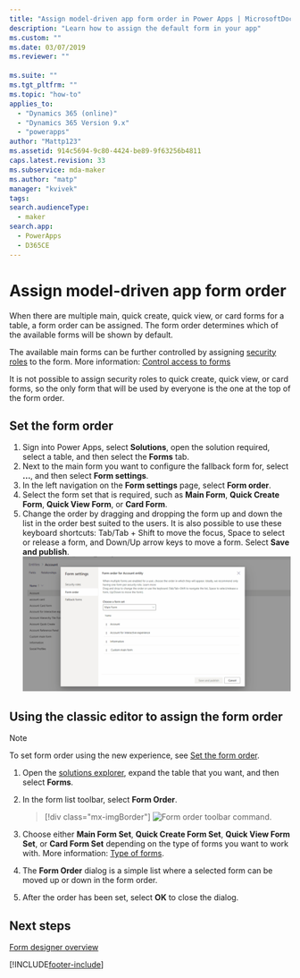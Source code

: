 ```yaml
---
title: "Assign model-driven app form order in Power Apps | MicrosoftDocs"
description: "Learn how to assign the default form in your app"
ms.custom: ""
ms.date: 03/07/2019
ms.reviewer: ""

ms.suite: ""
ms.tgt_pltfrm: ""
ms.topic: "how-to"
applies_to: 
  - "Dynamics 365 (online)"
  - "Dynamics 365 Version 9.x"
  - "powerapps"
author: "Mattp123"
ms.assetid: 914c5694-9c80-4424-be89-9f63256b4811
caps.latest.revision: 33
ms.subservice: mda-maker
ms.author: "matp"
manager: "kvivek"
tags: 
search.audienceType: 
  - maker
search.app: 
  - PowerApps
  - D365CE
---
```

# Assign model-driven app form order

 When there are multiple main, quick create, quick view, or card forms for a table, a form order can be assigned. The form order determines which of the available forms will be shown by default.

 The available main forms can be further controlled by assigning [security roles](../model-driven-apps/model-driven-app-glossary.md#security-role) to the form. More information: [Control access to forms](control-access-forms.md)  
  
 It is not possible to assign security roles to quick create, quick view, or card forms, so the only form that will be used by everyone is the one at the top of the form order.  

## Set the form order

1. Sign into Power Apps, select **Solutions**, open the solution required, select a table, and then select the **Forms** tab.
2. Next to the main form you want to configure the fallback form for, select **...**, and then select **Form settings**.
3. In the left navigation on the **Form settings** page, select **Form order**.
4. Select the form set that is required, such as **Main Form**, **Quick Create Form**, **Quick View Form**, or **Card Form**.
5. Change the order by dragging and dropping the form up and down the list in the order best suited to the users. It is also possible to use these keyboard shortcuts: Tab/Tab + Shift to move the focus, Space to select or release a form, and Down/Up arrow keys to move a form. Select **Save and publish**.
   ![Set form order using drag and drop.](media/set-form-order.gif)

## Using the classic editor to assign the form order

> [!NOTE]
> To set form order using the new experience, see [Set the form order](control-access-forms.md#set-the-form-order).

1.  Open the [solutions explorer](advanced-navigation.md#solution-explorer), expand the table that you want, and then select **Forms**.  
  
2.  In the form list toolbar, select **Form Order**.  

     > [!div class="mx-imgBorder"] 
     > ![Form order toolbar command.](media/form-order.png)
  
3.  Choose either **Main Form Set**, **Quick Create Form Set**, **Quick View Form Set**, or **Card Form Set** depending on the type of forms you want to work with. More information: [Type of forms](types-forms.md). 
  
4.  The **Form Order** dialog is a simple list where a selected form can be moved up or down in the form order.  
  
5.  After the order has been set, select **OK** to close the dialog.  

## Next steps

[Form designer overview](form-designer-overview.md)

[!INCLUDE[footer-include](../../includes/footer-banner.md)]